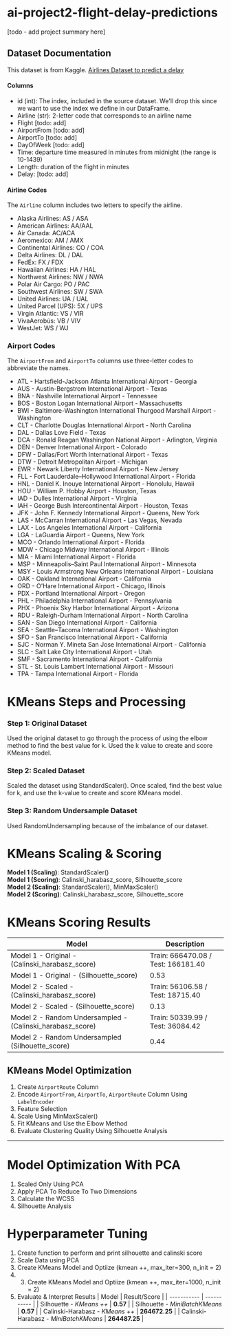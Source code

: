 # ai-project2-flight-delay-predictions

[todo - add project summary here]

## Dataset Documentation

This dataset is from Kaggle. [Airlines Dataset to predict a delay](https://www.kaggle.com/datasets/jimschacko/airlines-dataset-to-predict-a-delay)

#### Columns

- id (int): The index, included in the source dataset. We'll drop this since we want to use the index we define in our DataFrame.
- Airline (str): 2-letter code that corresponds to an airline name
- Flight [todo: add]
- AirportFrom [todo: add]
- AirportTo [todo: add]
- DayOfWeek [todo: add]
- Time: departure time measured in minutes from midnight (the range is 10-1439)
- Length: duration of the flight in minutes
- Delay: [todo: add]

#### Airline Codes

The `Airline` column includes two letters to specify the airline.

- Alaska Airlines: AS / ASA
- American Airlines: AA/AAL
- Air Canada: AC/ACA
- Aeromexico: AM / AMX
- Continental Airlines: CO / COA
- Delta Airlines: DL / DAL
- FedEx: FX / FDX
- Hawaiian Airlines: HA / HAL
- Northwest Airlines: NW / NWA
- Polar Air Cargo: PO / PAC
- Southwest Airlines: SW / SWA
- United Airlines: UA / UAL
- United Parcel (UPS): 5X / UPS
- Virgin Atlantic: VS / VIR
- VivaAerobús: VB / VIV
- WestJet: WS / WJ

### Airport Codes

The `AirportFrom` and `AirportTo` columns use three-letter codes to abbreviate the names.

- ATL - Hartsfield-Jackson Atlanta International Airport - Georgia
- AUS - Austin-Bergstrom International Airport - Texas
- BNA - Nashville International Airport - Tennessee
- BOS - Boston Logan International Airport - Massachusetts
- BWI - Baltimore-Washington International Thurgood Marshall Airport - Washington
- CLT - Charlotte Douglas International Airport - North Carolina
- DAL - Dallas Love Field - Texas
- DCA - Ronald Reagan Washington National Airport - Arlington, Virginia
- DEN - Denver International Airport - Colorado
- DFW - Dallas/Fort Worth International Airport - Texas
- DTW - Detroit Metropolitan Airport - Michigan
- EWR - Newark Liberty International Airport - New Jersey
- FLL - Fort Lauderdale–Hollywood International Airport - Florida
- HNL - Daniel K. Inouye International Airport - Honolulu, Hawaii
- HOU - William P. Hobby Airport - Houston, Texas
- IAD - Dulles International Airport - Virginia
- IAH - George Bush Intercontinental Airport - Houston, Texas
- JFK - John F. Kennedy International Airport - Queens, New York
- LAS - McCarran International Airport - Las Vegas, Nevada
- LAX - Los Angeles International Airport - California
- LGA - LaGuardia Airport - Queens, New York
- MCO - Orlando International Airport - Florida
- MDW - Chicago Midway International Airport - Illinois
- MIA - Miami International Airport - Florida
- MSP - Minneapolis–Saint Paul International Airport - Minnesota
- MSY - Louis Armstrong New Orleans International Airport - Louisiana
- OAK - Oakland International Airport - California
- ORD - O'Hare International Airport - Chicago, Illinois
- PDX - Portland International Airport - Oregon
- PHL - Philadelphia International Airport - Pennsylvania
- PHX - Phoenix Sky Harbor International Airport - Arizona
- RDU - Raleigh-Durham International Airport - North Carolina
- SAN - San Diego International Airport - California
- SEA - Seattle–Tacoma International Airport - Washington
- SFO - San Francisco International Airport - California
- SJC - Norman Y. Mineta San Jose International Airport - California
- SLC - Salt Lake City International Airport - Utah
- SMF - Sacramento International Airport - California
- STL - St. Louis Lambert International Airport - Missouri
- TPA - Tampa International Airport - Florida

# KMeans Steps and Processing

### Step 1: Original Dataset

Used the original dataset to go through the process of using the elbow method to find the best value for k. Used the k value to create and score KMeans model.

### Step 2: Scaled Dataset

Scaled the dataset using StandardScaler(). Once scaled, find the best value for k, and use the k-value to create and score KMeans model.

### Step 3: Random Undersample Dataset

Used RandomUndersampling because of the imbalance of our dataset.

# KMeans Scaling & Scoring

**Model 1 (Scaling)**: StandardScaler()  
**Model 1 (Scoring)**: Calinski_harabasz_score, Silhouette_score  
**Model 2 (Scaling)**: StandardScaler(), MinMaxScaler()  
**Model 2 (Scoring)**: Calinski_harabasz_score, Silhouette_score

# KMeans Scoring Results

| Model                                                     | Description                        |
| --------------------------------------------------------- | ---------------------------------- |
| Model 1 - Original - (Calinski_harabasz_score)            | Train: 666470.08 / Test: 166181.40 |
| Model 1 - Original - (Silhouette_score)                   | 0.53                               |
| Model 2 - Scaled - (Calinski_harabasz_score)              | Train: 56106.58 / Test: 18715.40   |
| Model 2 - Scaled - (Silhouette_score)                     | 0.13                               |
| Model 2 - Random Undersampled - (Calinski_harabasz_score) | Train: 50339.99 / Test: 36084.42   |
| Model 2 - Random Undersampled (Silhouette_score)          | 0.44                               |

## KMeans Model Optimization

1. Create `AirportRoute` Column
2. Encode `AirportFrom`, `AirportTo`, `AirportRoute` Column Using `LabelEncoder`
3. Feature Selection
4. Scale Using MinMaxScaler()
5. Fit KMeans and Use the Elbow Method
6. Evaluate Clustering Quality Using Silhouette Analysis

---

# Model Optimization With PCA

1. Scaled Only Using PCA
2. Apply PCA To Reduce To Two Dimensions
3. Calculate the WCSS
4. Silhouette Analysis

# Hyperparameter Tuning

1. Create function to perform and print silhouette and calinski score
2. Scale Data using PCA
3. Create KMeans Model and Optiize (kmean ++, max_iter=300, n_init = 2)
4. 3. Create KMeans Model and Optiize (kmean ++, max_iter=1000, n_init = 2)
5. Evaluate & Interpret Results
   | Model | Result/Score |
   | ----------- | ----------- |
   | Silhouette - _KMeans ++_ | **0.57** |
   | Silhouette - _MiniBatchKMeans_ | **0.57** |
   | Calinski-Harabasz - _KMeans ++_ | **264672.25** |
   | Calinski-Harabasz - _MiniBatchKMeans_ | **264487.25** |

---
